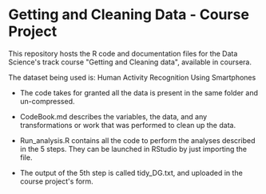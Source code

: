 # Getting and Cleaning Data - Course Project

This repository hosts the R code and documentation files for the Data Science's track course "Getting and Cleaning data", available in coursera.

The dataset being used is: Human Activity Recognition Using Smartphones



* The code takes for granted all the data is present in the same folder and un-compressed.

* CodeBook.md describes the variables, the data, and any transformations or work that was performed to clean up the data.

* Run_analysis.R contains all the code to perform the analyses described in the 5 steps. They can be launched in RStudio by just importing the file.

* The output of the 5th step is called tidy_DG.txt, and uploaded in the course project's form.
